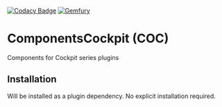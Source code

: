 [![Codacy Badge](https://app.codacy.com/project/badge/Grade/802c1392646c4a92a234cd6871ac20f7)](https://www.codacy.com/gh/dream-alpha/ComponentsCockpit/dashboard?utm_source=github.com&amp;utm_medium=referral&amp;utm_content=dream-alpha/ComponentsCockpit&amp;utm_campaign=Badge_Grade)
[![Gemfury](https://badge.fury.io/fp/gemfury.svg)](https://gemfury.com/f/partner)

# ComponentsCockpit (COC)
Components for Cockpit series plugins
## Installation
Will be installed as a plugin dependency. No explicit installation required.
